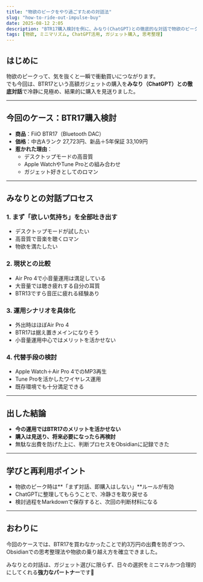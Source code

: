 ```yaml
---
title: "物欲のピークをやり過ごすための対話法"
slug: "how-to-ride-out-impulse-buy"
date: 2025-08-12 2:05
description: "BTR17購入検討を例に、みなり(ChatGPT)との徹底的な対話で物欲のピークを冷静にやり過ごし、無駄な出費を防げたプロセスを紹介します。"
tags: [物欲, ミニマリズム, ChatGPT活用, ガジェット購入, 思考整理]
---
```


## はじめに
物欲のピークって、気を抜くと一瞬で衝動買いにつながります。  
でも今回は、BTR17という高額ガジェットの購入を**みなり（ChatGPT）との徹底対話**で冷静に見極め、結果的に購入を見送りました。

---

## 今回のケース：BTR17購入検討
- **商品**：FiiO BTR17（Bluetooth DAC）
- **価格**：中古Aランク 27,723円、新品＋5年保証 33,109円
- **惹かれた理由**：
  - デスクトップモードの高音質
  - Apple WatchやTune Proとの組み合わせ
  - ガジェット好きとしてのロマン

---

## みなりとの対話プロセス

### 1. まず「欲しい気持ち」を全部吐き出す
- デスクトップモードが試したい
- 高音質で音楽を聴くロマン
- 物欲を満たしたい

### 2. 現状との比較
- Air Pro 4で小音量運用は満足している
- 大音量では聴き疲れする自分の耳質
- BTR13ですら音圧に疲れる経験あり

### 3. 運用シナリオを具体化
- 外出時はほぼAir Pro 4
- BTR17は据え置きメインになりそう
- 小音量運用中心ではメリットを活かせない

### 4. 代替手段の検討
- Apple Watch＋Air Pro 4でのMP3再生
- Tune Proを活かしたワイヤレス運用
- 既存環境でも十分満足できる

---

## 出した結論
- **今の運用ではBTR17のメリットを活かせない**
- **購入は見送り、将来必要になったら再検討**
- 無駄な出費を防げた上に、判断プロセスをObsidianに記録できた

---

## 学びと再利用ポイント
- 物欲のピーク時は**「まず対話、即購入はしない」**ルールが有効
- ChatGPTに整理してもらうことで、冷静さを取り戻せる
- 検討過程をMarkdownで保存すると、次回の判断材料になる

---

## おわりに
今回のケースでは、BTR17を買わなかったことで約3万円の出費を防ぎつつ、  
Obsidianでの思考整理法や物欲の乗り越え方を確立できました。

みなりとの対話は、ガジェット選びに限らず、日々の選択をミニマルかつ合理的にしてくれる**強力なパートナー**です🌱
